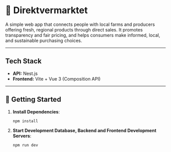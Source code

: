 # 🌾 Direktvermarktet

A simple web app that connects people with local farms and producers offering fresh, regional products through direct sales.
It promotes transparency and fair pricing, and helps consumers make informed, local, and sustainable purchasing choices.

---

## Tech Stack

- **API:** Nest.js  
- **Frontend:** Vite + Vue 3 (Composition API)

---

## 🚀 Getting Started

1. **Install Dependencies**:
   ```bash
   npm install
   ```

2. **Start Development Database, Backend and Frontend Development Servers**:
   ```bash
   npm run dev
   ```
